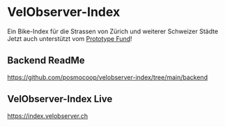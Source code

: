 # VelObserver-Index


Ein Bike-Index für die Strassen von Zürich und weiterer Schweizer Städte       
Jetzt auch unterstützt vom [Prototype Fund](https://prototypefund.opendata.ch/project/velobserver/)!

## Backend ReadMe
https://github.com/posmocoop/velobserver-index/tree/main/backend

## VelObserver-Index Live
https://index.velobserver.ch




